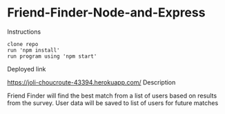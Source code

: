 # Friend-Finder-Node-and-Express

Instructions

    clone repo
    run 'npm install'
    run program using 'npm start'

Deployed link

https://joli-choucroute-43394.herokuapp.com/
Description

Friend Finder will find the best match from a list of users based on results from the survey. User data will be saved to list of users for future matches